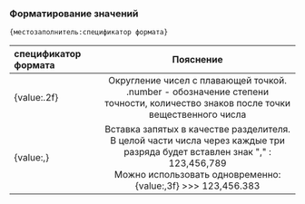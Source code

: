 ### Форматирование значений
`{местозаполнитель:спецификатор формата}`

| спецификатор формата | Пояснение |
|:-|:-:|
| {value:.2f} | Округление чисел с плавающей точкой.<br>.number - обозначение степени точности, количество знаков после точки вещественного числа|  
| {value:,}   |Вставка запятых в качестве разделителя.<br>В целой части числа через каждые три разряда будет вставлен знак "," : 123,456,789<br>Можно использовать одновременно: {value:,3f} >>> 123,456.383|

